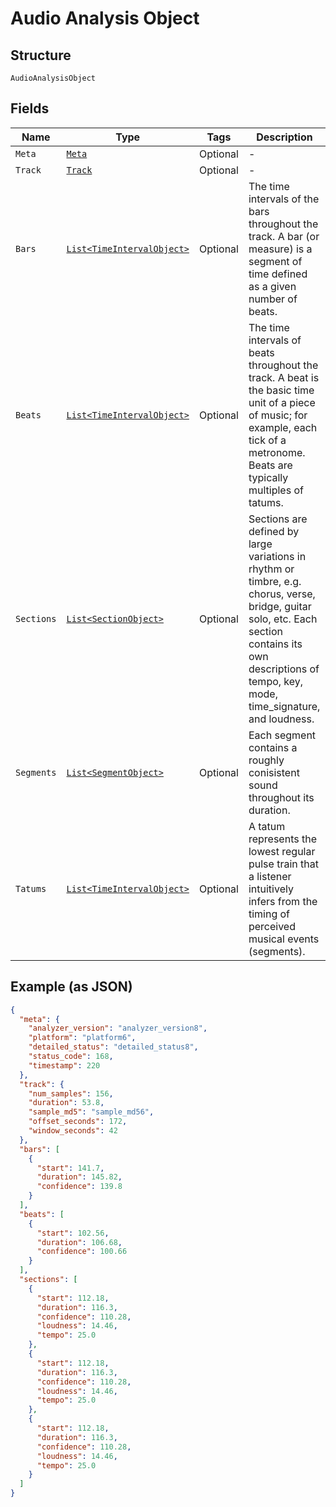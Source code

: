 
# Audio Analysis Object

## Structure

`AudioAnalysisObject`

## Fields

| Name | Type | Tags | Description |
|  --- | --- | --- | --- |
| `Meta` | [`Meta`](../../doc/models/meta.md) | Optional | - |
| `Track` | [`Track`](../../doc/models/track.md) | Optional | - |
| `Bars` | [`List<TimeIntervalObject>`](../../doc/models/time-interval-object.md) | Optional | The time intervals of the bars throughout the track. A bar (or measure) is a segment of time defined as a given number of beats. |
| `Beats` | [`List<TimeIntervalObject>`](../../doc/models/time-interval-object.md) | Optional | The time intervals of beats throughout the track. A beat is the basic time unit of a piece of music; for example, each tick of a metronome. Beats are typically multiples of tatums. |
| `Sections` | [`List<SectionObject>`](../../doc/models/section-object.md) | Optional | Sections are defined by large variations in rhythm or timbre, e.g. chorus, verse, bridge, guitar solo, etc. Each section contains its own descriptions of tempo, key, mode, time_signature, and loudness. |
| `Segments` | [`List<SegmentObject>`](../../doc/models/segment-object.md) | Optional | Each segment contains a roughly conisistent sound throughout its duration. |
| `Tatums` | [`List<TimeIntervalObject>`](../../doc/models/time-interval-object.md) | Optional | A tatum represents the lowest regular pulse train that a listener intuitively infers from the timing of perceived musical events (segments). |

## Example (as JSON)

```json
{
  "meta": {
    "analyzer_version": "analyzer_version8",
    "platform": "platform6",
    "detailed_status": "detailed_status8",
    "status_code": 168,
    "timestamp": 220
  },
  "track": {
    "num_samples": 156,
    "duration": 53.8,
    "sample_md5": "sample_md56",
    "offset_seconds": 172,
    "window_seconds": 42
  },
  "bars": [
    {
      "start": 141.7,
      "duration": 145.82,
      "confidence": 139.8
    }
  ],
  "beats": [
    {
      "start": 102.56,
      "duration": 106.68,
      "confidence": 100.66
    }
  ],
  "sections": [
    {
      "start": 112.18,
      "duration": 116.3,
      "confidence": 110.28,
      "loudness": 14.46,
      "tempo": 25.0
    },
    {
      "start": 112.18,
      "duration": 116.3,
      "confidence": 110.28,
      "loudness": 14.46,
      "tempo": 25.0
    },
    {
      "start": 112.18,
      "duration": 116.3,
      "confidence": 110.28,
      "loudness": 14.46,
      "tempo": 25.0
    }
  ]
}
```

